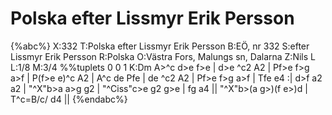 # Polska efter Lissmyr Erik Persson

{%abc%}
X:332
T:Polska efter Lissmyr Erik Persson
B:EÖ, nr 332
S:efter Lissmyr Erik Persson
R:Polska
O:Västra Fors, Malungs sn, Dalarna
Z:Nils L
L:1/8
M:3/4
%%tuplets 0 0 1
K:Dm
A>^c d>e f>e | d>e ^c2 A2 | Pf>e f>g a>f | P(f>e e)^c A2 |
A^c de Pfe | de ^c2 A2 | Pf>e f>g a>f | Tfe e4 :|
d>f a2 a2 | "^X"b>a a>g g2 | "^Ciss"c>e g2 g>e | fg a4 ||
"^X"b>(a g>)(f e>)d | T^c=B/c/ d4 ||
{%endabc%}
